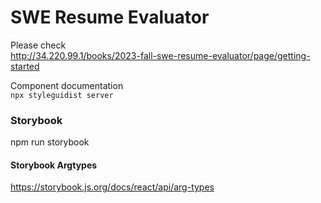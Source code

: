 # SWE Resume Evaluator

Please check  
http://34.220.99.1/books/2023-fall-swe-resume-evaluator/page/getting-started  

Component documentation  
`npx styleguidist server`

### Storybook
npm run storybook

#### Storybook Argtypes
https://storybook.js.org/docs/react/api/arg-types


